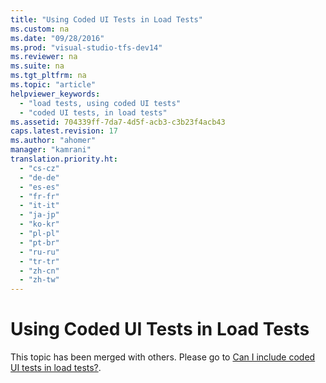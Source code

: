 ```yaml
---
title: "Using Coded UI Tests in Load Tests"
ms.custom: na
ms.date: "09/28/2016"
ms.prod: "visual-studio-tfs-dev14"
ms.reviewer: na
ms.suite: na
ms.tgt_pltfrm: na
ms.topic: "article"
helpviewer_keywords: 
  - "load tests, using coded UI tests"
  - "coded UI tests, in load tests"
ms.assetid: 704339ff-7da7-4d5f-acb3-c3b23f4acb43
caps.latest.revision: 17
ms.author: "ahomer"
manager: "kamrani"
translation.priority.ht: 
  - "cs-cz"
  - "de-de"
  - "es-es"
  - "fr-fr"
  - "it-it"
  - "ja-jp"
  - "ko-kr"
  - "pl-pl"
  - "pt-br"
  - "ru-ru"
  - "tr-tr"
  - "zh-cn"
  - "zh-tw"
---
```

# Using Coded UI Tests in Load Tests
This topic has been merged with others. Please go to [Can I include coded UI tests in load tests?](assetId:///7041cbcf-9ab1-4579-98ff-8f296aeaded4#CreateRunLoadTest_QA_IncludeCUIT).